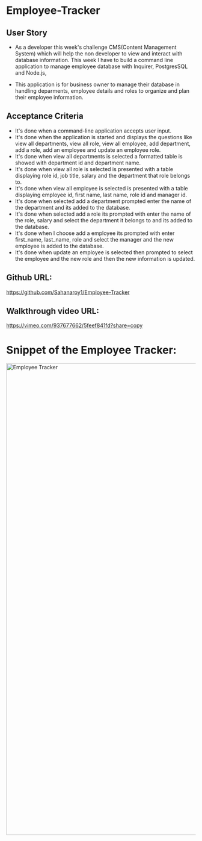 # Employee-Tracker

## User Story
* As a developer this week's challenge CMS(Content Management System) which will help the non developer to view and interact with database information. This week I have to build a command line application to manage employee database with Inquirer, PostgresSQL and Node.js,

* This application is for business owner to manage their database in handling deparments, employee details and roles to organize and plan their employee information.

## Acceptance Criteria

* It's done when a  command-line application accepts user input.
* It's done when the application is started and displays the questions like view all departments, view all role, view all employee, add department, add a role, add an employee and update an employee role.
* It's done when view all departments is selected a formatted table is showed with department id and department name.
* It's done when view all role is selected is presented with a table displaying role id, job title, salary and the department that role belongs to.
* It's done when view all employee is selected is presented with a table displaying employee id, first name, last name, role id and manager id.
* It's done when selected add a department prompted enter the name of the department and its added to the database.
* It's done when selected add a role its prompted with enter the name of the role, salary and select the department it  belongs to and its added to the database.
* It's done  when I choose add a employee its prompted with enter first_name, last_name, role and select the manager and the new employee is added to the database.
* It's done when update an employee is selected then prompted to select the employee and the new role and then the new information is updated.

## Github URL:
https://github.com/Sahanaroy1/Employee-Tracker

## Walkthrough video URL:
https://vimeo.com/937677662/5feef841fd?share=copy

# Snippet of the Employee Tracker:
<img width="1253" alt="Employee Tracker" src="https://github.com/Sahanaroy1/Employee-Tracker/assets/127791384/236550e7-6782-4f67-b553-71c5b0d98f07">
